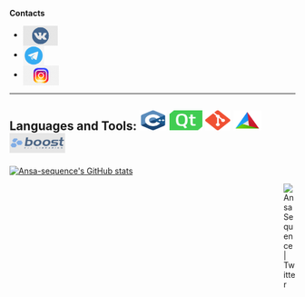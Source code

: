 **Contacts**
- <code><a href="https://raw.githubusercontent.com/github/explore/80688e429a7d4ef2fca1e82350fe8e3517d3494d/topics/telegram/telegram.png"><img height="35" align="center" src="./.vs/vk.png"></a></code>
- <code><a href="https://t.me/NoHaxEx"><img height="35" align="center" src="./.vs/telegram.jpg"></a></code>
- <code><a href="https://www.instagram.com/sahil_is_baku/"><img height="35" align="center" src="./.vs/insta.png"></a></code>
---
**Languages and Tools:**
  <code><img height="35" src="./.vs/C++_logo.png" alt="C++" width="48px"/></code>
  <code><img height="35" src="./.vs/Qt_logo.png" alt="Qt framework" width="58px"/></code>
  <code><img height="35" src="./.vs/Git_logo.png" alt="Git" width="44px"/></code>
  <code><img height="35" src="./.vs/CMake_logo.png" alt="CMake" width="50px"/></code>
  <code><img height="35" src="./.vs/Boost_logo.png" alt="Boost C++ libraries" width="98px"/></code>
---
[![Ansa-sequence's GitHub stats](https://github-readme-stats.vercel.app/api?username=ansa-sequence&show_icons=true&theme=dracula&count_private=true&show_owner=true&hide_border=false)](https://github.com/anuraghazra/github-readme-stats)


<a href="https://twitter.com/KulievSakhil">
  <img align="right" alt="Ansa Sequence | Twitter" width="21px" src="https://raw.githubusercontent.com/anuraghazra/anuraghazra/master/assets/twitter.svg" />
</a>
